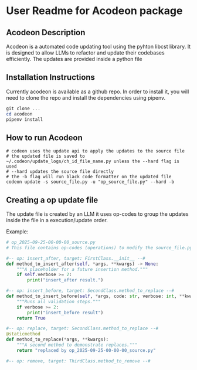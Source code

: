 # User Readme for Acodeon package

## Acodeon Description
Acodeon is a automated code updating tool using the pyhton libcst library. It is designed to allow LLMs to refactor and update their codebases efficiently. The updates are provided inside a python file

## Installation Instructions
Currently acodeon is available as a github repo. In order to install it, you will need to clone the repo and install the dependencies using pipenv.

```powershell
git clone ...
cd acodeon
pipenv install
```

## How to run Acodeon
```shell
# codeon uses the update api to apply the updates to the source file
# the updated file is saved to ~/.codeon/update_logs/ch_id_file_name.py unless the --hard flag is used
# --hard updates the source file directly
# the -b flag will run black code formatter on the updated file
codeon update -s source_file.py -u "op_source_file.py" --hard -b
```

## Creating a op update file
The update file is created by an LLM it uses op-codes to group the updates inside the file
in a execution/update order.

Example:
```python
# op_2025-09-25-00-00-00_source.py
# This file contains op-codes (operations) to modify the source_file.py script.

#-- op: insert_after, target: FirstClass.__init__ --#
def method_to_insert_after(self, *args, **kwargs) -> None:
    """A placeholder for a future insertion method."""
    if self.verbose >= 2:
        print("insert_after result.")

#-- op: insert_before, target: SecondClass.method_to_replace --#
def method_to_insert_before(self, *args, code: str, verbose: int, **kwargs) -> bool:
    """Runs all validation steps."""
    if verbose >= 2:
        print("insert_before result")
    return True

#-- op: replace, target: SecondClass.method_to_replace --#
@staticmethod
def method_to_replace(*args, **kwargs):
    """A second method to demonstrate replaces."""
    return "replaced by op_2025-09-25-00-00-00_source.py"

#-- op: remove, target: ThirdClass.method_to_remove --#
```
